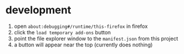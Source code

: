 # development

1. open `about:debugging#/runtime/this-firefox` in firefox
2. click the `load temporary add-ons` button
3. point the file explorer window to the `manifest.json` from this project
4. a button will appear near the top (currently does nothing)
